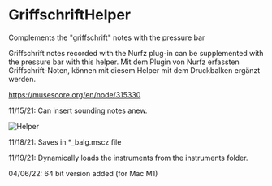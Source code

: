 # GriffschriftHelper
Complements the "griffschrift" notes with the pressure bar

Griffschrift notes recorded with the Nurfz plug-in can be supplemented with the pressure bar with this helper.
Mit dem Plugin von Nurfz erfassten Griffschrift-Noten, können mit diesem Helper mit dem Druckbalken ergänzt werden.

https://musescore.org/en/node/315330


11/15/21: 
Can insert sounding notes anew.

![Helper](https://user-images.githubusercontent.com/14039478/141803085-dba239f4-a740-4d15-97f1-9c7bdd9d9175.png)

11/18/21:
Saves in *_balg.mscz file

11/19/21:
Dynamically loads the instruments from the instruments folder.

04/06/22:
64 bit version added (for Mac M1)

